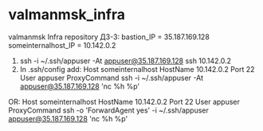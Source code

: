 # valmanmsk_infra
valmanmsk Infra repository
ДЗ-3:
bastion_IP = 35.187.169.128
someinternalhost_IP = 10.142.0.2
1. ssh -i ~/.ssh/appuser -At appuser@35.187.169.128 ssh 10.142.0.2
2. In .ssh/config add:
Host someinternalhost
        HostName 10.142.0.2
        Port 22
        User appuser
        ProxyCommand ssh -i ~/.ssh/appuser -At appuser@35.187.169.128 'nc %h %p'

OR:
Host someinternalhost
        HostName 10.142.0.2
        Port 22
        User appuser
        ProxyCommand ssh -o 'ForwardAgent yes' -i ~/.ssh/appuser appuser@35.187.169.128 'nc %h %p'

